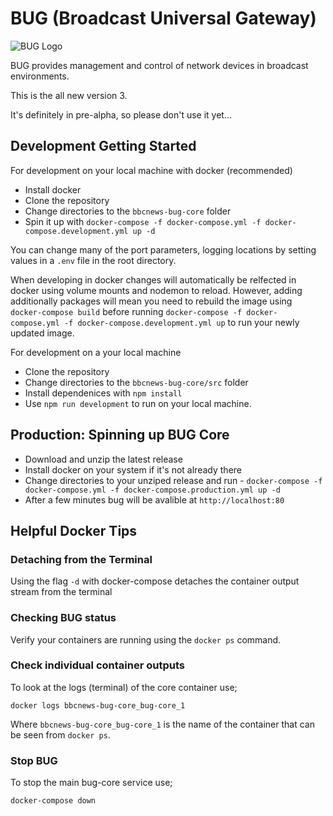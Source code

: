 # BUG (Broadcast Universal Gateway)

![BUG Logo](https://github.com/bbc/bbcnews-bug-core/blob/main/src/client/public/icons/bug-logo-256x256.png?raw=true)

BUG provides management and control of network devices in broadcast environments.

This is the all new version 3.

It's definitely in pre-alpha, so please don't use it yet...

## Development Getting Started

For development on your local machine with docker (recommended)

* Install docker
* Clone the repository
* Change directories to the `bbcnews-bug-core` folder
* Spin it up with `docker-compose -f docker-compose.yml -f docker-compose.development.yml up -d`

You can change many of the port parameters, logging locations by setting values in a `.env` file in the root directory.

When developing in docker changes will automatically be relfected in docker using volume mounts and nodemon to reload. However, adding additionally packages will mean you need to rebuild the image using `docker-compose build` before running `docker-compose -f docker-compose.yml -f docker-compose.development.yml up` to run your newly updated image.

For development on a your local machine

* Clone the repository
* Change directories to the `bbcnews-bug-core/src` folder
* Install dependenices with `npm install`
* Use `npm run development` to run on your local machine.

## Production: Spinning up BUG Core

* Download and unzip the latest release
* Install docker on your system if it's not already there
* Change directories to your unziped release and run - `docker-compose -f docker-compose.yml -f docker-compose.production.yml up -d`
* After a few minutes bug will be avalible at `http://localhost:80`


## Helpful Docker Tips

### Detaching from the Terminal

Using the flag `-d` with docker-compose detaches the container output stream from the terminal

### Checking BUG status

Verify your containers are running using the `docker ps` command.

### Check individual container outputs

To look at the logs (terminal) of the core container use;

`docker logs bbcnews-bug-core_bug-core_1`

Where `bbcnews-bug-core_bug-core_1` is the name of the container that can be seen from `docker ps`.

### Stop BUG

To stop the main bug-core service use;

`docker-compose down`